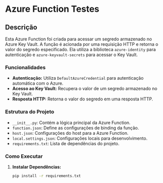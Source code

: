 # Azure Function Testes

## Descrição

Esta Azure Function foi criada para acessar um segredo armazenado no Azure Key Vault. A função é acionada por uma requisição HTTP e retorna o valor do segredo especificado. Ela utiliza a biblioteca `azure-identity` para autenticação e `azure-keyvault-secrets` para acessar o Key Vault.

### Funcionalidades

- **Autenticação:** Utiliza `DefaultAzureCredential` para autenticação automática com o Azure.
- **Acesso ao Key Vault:** Recupera o valor de um segredo armazenado no Key Vault.
- **Resposta HTTP:** Retorna o valor do segredo em uma resposta HTTP.

### Estrutura do Projeto

- `__init__.py`: Contém a lógica principal da Azure Function.
- `function.json`: Define as configurações de binding da função.
- `host.json`: Configurações do host para a Azure Function.
- `local.settings.json`: Configurações locais para desenvolvimento.
- `requirements.txt`: Lista de dependências do projeto.

### Como Executar

1. **Instalar Dependências:**
   ```bash
   pip install -r requirements.txt

